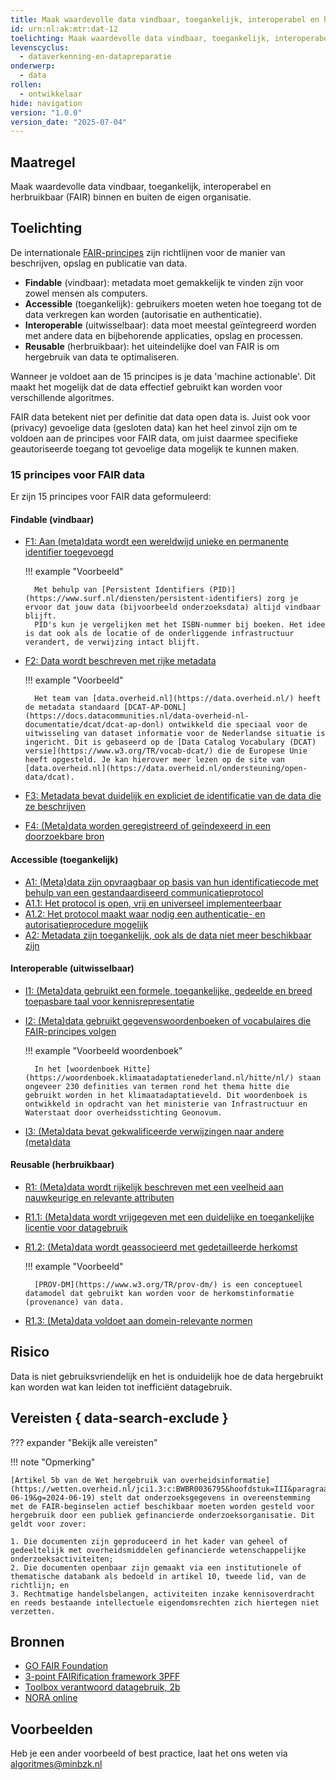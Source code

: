 ```yaml
---
title: Maak waardevolle data vindbaar, toegankelijk, interoperabel en herbruikbaar (FAIR) binnen en buiten de eigen organisatie
id: urn:nl:ak:mtr:dat-12
toelichting: Maak waardevolle data vindbaar, toegankelijk, interoperabel en herbruikbaar (FAIR) binnen en buiten de eigen organisatie.
levenscyclus:
  - dataverkenning-en-datapreparatie
onderwerp:
  - data
rollen:
  - ontwikkelaar
hide: navigation
version: "1.0.0"
version_date: "2025-07-04"
---
```


<!-- tags -->

## Maatregel

Maak waardevolle data vindbaar, toegankelijk, interoperabel en herbruikbaar (FAIR) binnen en buiten de eigen organisatie.

## Toelichting

De internationale [FAIR-principes](https://www.gofair.foundation/) zijn richtlijnen voor de manier van beschrijven, opslag en publicatie van data.

- **Findable** (vindbaar): metadata moet gemakkelijk te vinden zijn voor zowel mensen als computers.
- **Accessible** (toegankelijk): gebruikers moeten weten hoe toegang tot de data verkregen kan worden (autorisatie en authenticatie).
- **Interoperable** (uitwisselbaar): data moet meestal geïntegreerd worden met andere data en bijbehorende applicaties, opslag en processen.
- **Reusable** (herbruikbaar): het uiteindelijke doel van FAIR is om hergebruik van data te optimaliseren.

Wanneer je voldoet aan de 15 principes is je data 'machine actionable'. Dit maakt het mogelijk dat de data effectief gebruikt kan worden voor verschillende algoritmes.

FAIR data betekent niet per definitie dat data open data is. Juist ook voor (privacy) gevoelige data (gesloten data) kan het heel zinvol zijn om te voldoen aan de principes voor FAIR data, om juist daarmee specifieke geautoriseerde toegang tot gevoelige data mogelijk te kunnen maken.

### 15 principes voor FAIR data

Er zijn 15 principes voor FAIR data geformuleerd:

#### Findable (vindbaar)
- [F1: Aan (meta)data wordt een wereldwijd unieke en permanente identifier toegevoegd](https://www.gofair.foundation/f1)

    !!! example "Voorbeeld"

        Met behulp van [Persistent Identifiers (PID)](https://www.surf.nl/diensten/persistent-identifiers) zorg je ervoor dat jouw data (bijvoorbeeld onderzoeksdata) altijd vindbaar blijft.
        PID's kun je vergelijken met het ISBN-nummer bij boeken. Het idee is dat ook als de locatie of de onderliggende infrastructuur verandert, de verwijzing intact blijft.

- [F2: Data wordt beschreven met rijke metadata](https://www.gofair.foundation/f2)

    !!! example "Voorbeeld"

        Het team van [data.overheid.nl](https://data.overheid.nl/) heeft de metadata standaard [DCAT-AP-DONL](https://docs.datacommunities.nl/data-overheid-nl-documentatie/dcat/dcat-ap-donl) ontwikkeld die speciaal voor de uitwisseling van dataset informatie voor de Nederlandse situatie is ingericht. Dit is gebaseerd op de [Data Catalog Vocabulary (DCAT) versie](https://www.w3.org/TR/vocab-dcat/) die de Europese Unie heeft opgesteld. Je kan hierover meer lezen op de site van [data.overheid.nl](https://data.overheid.nl/ondersteuning/open-data/dcat).

- [F3: Metadata bevat duidelijk en expliciet de identificatie van de data die ze beschrijven](https://www.gofair.foundation/f3)
- [F4: (Meta)data worden geregistreerd of geïndexeerd in een doorzoekbare bron](https://www.gofair.foundation/f4)

#### Accessible (toegankelijk)
- [A1: (Meta)data zijn opvraagbaar op basis van hun identificatiecode met behulp van een gestandaardiseerd communicatieprotocol](https://www.gofair.foundation/a1)
- [A1.1: Het protocol is open, vrij en universeel implementeerbaar](https://www.gofair.foundation/a1-1)
- [A1.2: Het protocol maakt waar nodig een authenticatie- en autorisatieprocedure mogelijk](https://www.gofair.foundation/a1-2)
- [A2: Metadata zijn toegankelijk, ook als de data niet meer beschikbaar zijn](https://www.gofair.foundation/a2)

#### Interoperable (uitwisselbaar)
- [I1: (Meta)data gebruikt een formele, toegankelijke, gedeelde en breed toepasbare taal voor kennisrepresentatie](https://www.gofair.foundation/i1)
- [I2: (Meta)data gebruikt gegevenswoordenboeken of vocabulaires die FAIR-principes volgen](https://www.gofair.foundation/i2)

    !!! example "Voorbeeld woordenboek"

        In het [woordenboek Hitte](https://woordenboek.klimaatadaptatienederland.nl/hitte/nl/) staan ongeveer 230 definities van termen rond het thema hitte die gebruikt worden in het klimaatadaptatieveld. Dit woordenboek is ontwikkeld in opdracht van het ministerie van Infrastructuur en Waterstaat door overheidsstichting Geonovum.

- [I3: (Meta)data bevat gekwalificeerde verwijzingen naar andere (meta)data](https://www.gofair.foundation/i3)

#### Reusable (herbruikbaar)
- [R1: (Meta)data wordt rijkelijk beschreven met een veelheid aan nauwkeurige en relevante attributen](https://www.gofair.foundation/r1)
- [R1.1: (Meta)data wordt vrijgegeven met een duidelijke en toegankelijke licentie voor datagebruik](https://www.gofair.foundation/r1-1)
- [R1.2: (Meta)data wordt geassocieerd met gedetailleerde herkomst](https://www.gofair.foundation/r1-1)

    !!! example "Voorbeeld"

        [PROV-DM](https://www.w3.org/TR/prov-dm/) is een conceptueel datamodel dat gebruikt kan worden voor de herkomstinformatie (provenance) van data.

- [R1.3: (Meta)data voldoet aan domein-relevante normen](https://www.gofair.foundation/r1-3)

## Risico
Data is niet gebruiksvriendelijk en het is onduidelijk hoe de data hergebruikt kan worden wat kan leiden tot inefficiënt datagebruik.

## Vereisten { data-search-exclude }
??? expander "Bekijk alle vereisten"
    <!-- list_vereisten_on_maatregelen_page -->

!!! note "Opmerking"

    [Artikel 5b van de Wet hergebruik van overheidsinformatie](https://wetten.overheid.nl/jci1.3:c:BWBR0036795&hoofdstuk=III&paragraaf=3.1&artikel=5b&z=2024-06-19&g=2024-06-19) stelt dat onderzoeksgegevens in overeenstemming met de FAIR-beginselen actief beschikbaar moeten worden gesteld voor hergebruik door een publiek gefinancierde onderzoeksorganisatie. Dit geldt voor zover:

    1. Die documenten zijn geproduceerd in het kader van geheel of gedeeltelijk met overheidsmiddelen gefinancierde wetenschappelijke onderzoeksactiviteiten;
    2. Die documenten openbaar zijn gemaakt via een institutionele of thematische databank als bedoeld in artikel 10, tweede lid, van de richtlijn; en
    3. Rechtmatige handelsbelangen, activiteiten inzake kennisoverdracht en reeds bestaande intellectuele eigendomsrechten zich hiertegen niet verzetten.

## Bronnen

- [GO FAIR Foundation](https://www.gofair.foundation/interpretation)
- [3-point FAIRification framework 3PFF](https://www.go-fair.org/how-to-go-fair/)
- [Toolbox verantwoord datagebruik, 2b](https://realisatieibds.nl/page/view/ff607c02-9f09-440a-a0e7-9bbb6c7ceb09/3-data-verzamelen)
- [NORA online](https://www.noraonline.nl/wiki/FAIR-principes)

## Voorbeelden
Heb je een ander voorbeeld of best practice, laat het ons weten via [algoritmes@minbzk.nl](mailto:algoritmes@minbzk.nl)
